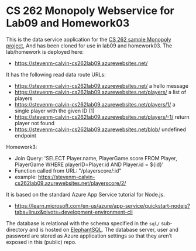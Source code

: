 # CS 262 Monopoly Webservice for Lab09 and Homework03

This is the data service application for the 
[CS 262 sample Monopoly project](https://github.com/calvin-cs262-organization/monopoly-project),
And has been cloned for use in lab09 and homework03.
The lab/homework is deployed here:
          
- <https://stevenm-calvin-cs262lab09.azurewebsites.net/>

It has the following read data route URLs:
- <https://stevenm-calvin-cs262lab09.azurewebsites.net/> a hello message
- <https://stevenm-calvin-cs262lab09.azurewebsites.net/players/> a list of players
- <https://stevenm-calvin-cs262lab09.azurewebsites.net/players/1/> a single player with the given ID (1)
- <https://stevenm-calvin-cs262lab09.azurewebsites.net/players/-1/> return player not found
- <https://stevenm-calvin-cs262lab09.azurewebsites.net/blob/> undefined endpoint

Homework3:
- Join Query: 'SELECT Player.name, PlayerGame.score FROM Player, PlayerGame WHERE playerID=Player.id AND Player.id = ${id}'
- Function called from URL: "/playerscore/:id"
- example: <https://stevenm-calvin-cs262lab09.azurewebsites.net/playerscore/2/>

It is based on the standard Azure App Service tutorial for Node.js.

- <https://learn.microsoft.com/en-us/azure/app-service/quickstart-nodejs?tabs=linux&pivots=development-environment-cli>  

The database is relational with the schema specified in the `sql/` sub-directory
and is hosted on [ElephantSQL](https://www.elephantsql.com/). The database server,
user and password are stored as Azure application settings so that they aren&rsquo;t 
exposed in this (public) repo.
 
